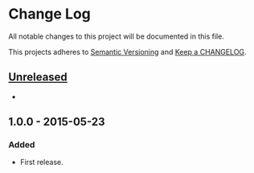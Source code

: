 # Change Log

All notable changes to this project will be documented in this file.

This projects adheres to [Semantic Versioning](http://semver.org/) and [Keep a CHANGELOG](http://keepachangelog.com/).

## [Unreleased][unreleased]
- 

## 1.0.0 - 2015-05-23

### Added
- First release.

[unreleased]: https://github.com/wp-pay-extensions/appthemes/compare/1.0.0...HEAD
